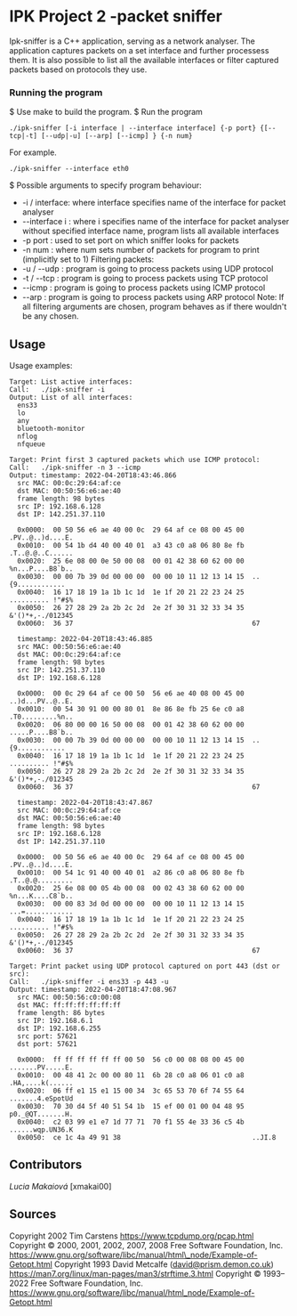 # IPK Project 2 -packet sniffer
Ipk-sniffer is a C++ application, serving as a network analyser. The application captures packets on a set interface and further processess them. It is also possible to list all the available interfaces or filter captured packets based on protocols they use.

### Running the program

$ Use make to build the program. 
$ Run the program 
  ```
  ./ipk-sniffer [-i interface | --interface interface] {-p ­­port} {[--tcp|-t] [--udp|-u] [--arp] [--icmp] } {-n num}
  ```

  For example.

  ```
  ./ipk-sniffer --interface eth0
  ```

$ Possible arguments to specify program behaviour:
+ -i / interface: where interface specifies name of the interface for packet analyser
+ --interface i : where i specifies name of the interface for packet analyser	
		  without specified interface name, program lists all available interfaces
+ -p port	: used to set port on which sniffer looks for packets
+ -n num	: where num sets number of packets for program to print (implicitly set to 1)
Filtering packets:
+ -u / --udp	: program is going to process packets using UDP protocol
+ -t / --tcp	: program is going to process packets using TCP protocol
+ --icmp	: program is going to process packets using ICMP protocol
+ --arp		: program is going to process packets using ARP protocol
Note: If all filtering arguments are chosen, program behaves as if there wouldn't be any chosen.

## Usage

Usage examples:

  ```
Target:	List active interfaces:
Call:	./ipk-sniffer -i
Output:	List of all interfaces:
	ens33
	lo
	any
	bluetooth-monitor
	nflog
	nfqueue

  ```
  ```
Target:	Print first 3 captured packets which use ICMP protocol:
Call:	./ipk-sniffer -n 3 --icmp
Output:	timestamp: 2022-04-20T18:43:46.866
	src MAC: 00:0c:29:64:af:ce
	dst MAC: 00:50:56:e6:ae:40
	frame length: 98 bytes
	src IP: 192.168.6.128
	dst IP: 142.251.37.110

	0x0000:  00 50 56 e6 ae 40 00 0c  29 64 af ce 08 00 45 00  .PV..@..)d....E.
	0x0010:  00 54 1b d4 40 00 40 01  a3 43 c0 a8 06 80 8e fb  .T..@.@..C......
	0x0020:  25 6e 08 00 0e 50 00 08  00 01 42 38 60 62 00 00  %n...P....B8`b..
	0x0030:  00 00 7b 39 0d 00 00 00  00 00 10 11 12 13 14 15  ..{9............
	0x0040:  16 17 18 19 1a 1b 1c 1d  1e 1f 20 21 22 23 24 25  .......... !"#$%
	0x0050:  26 27 28 29 2a 2b 2c 2d  2e 2f 30 31 32 33 34 35  &'()*+,-./012345
	0x0060:  36 37                                             67

	timestamp: 2022-04-20T18:43:46.885
	src MAC: 00:50:56:e6:ae:40
	dst MAC: 00:0c:29:64:af:ce
	frame length: 98 bytes
	src IP: 142.251.37.110
	dst IP: 192.168.6.128

	0x0000:  00 0c 29 64 af ce 00 50  56 e6 ae 40 08 00 45 00  ..)d...PV..@..E.
	0x0010:  00 54 30 91 00 00 80 01  8e 86 8e fb 25 6e c0 a8  .T0.........%n..
	0x0020:  06 80 00 00 16 50 00 08  00 01 42 38 60 62 00 00  .....P....B8`b..
	0x0030:  00 00 7b 39 0d 00 00 00  00 00 10 11 12 13 14 15  ..{9............
	0x0040:  16 17 18 19 1a 1b 1c 1d  1e 1f 20 21 22 23 24 25  .......... !"#$%
	0x0050:  26 27 28 29 2a 2b 2c 2d  2e 2f 30 31 32 33 34 35  &'()*+,-./012345
	0x0060:  36 37                                             67

	timestamp: 2022-04-20T18:43:47.867
	src MAC: 00:0c:29:64:af:ce
	dst MAC: 00:50:56:e6:ae:40
	frame length: 98 bytes
	src IP: 192.168.6.128
	dst IP: 142.251.37.110

	0x0000:  00 50 56 e6 ae 40 00 0c  29 64 af ce 08 00 45 00  .PV..@..)d....E.
	0x0010:  00 54 1c 91 40 00 40 01  a2 86 c0 a8 06 80 8e fb  .T..@.@.........
	0x0020:  25 6e 08 00 05 4b 00 08  00 02 43 38 60 62 00 00  %n...K....C8`b..
	0x0030:  00 00 83 3d 0d 00 00 00  00 00 10 11 12 13 14 15  ...=............
	0x0040:  16 17 18 19 1a 1b 1c 1d  1e 1f 20 21 22 23 24 25  .......... !"#$%
	0x0050:  26 27 28 29 2a 2b 2c 2d  2e 2f 30 31 32 33 34 35  &'()*+,-./012345
	0x0060:  36 37                                             67

  ```
  ```
Target:	Print packet using UDP protocol captured on port 443 (dst or src): 
Call:	./ipk-sniffer -i ens33 -p 443 -u 
Output:	timestamp: 2022-04-20T18:47:08.967
	src MAC: 00:50:56:c0:00:08
	dst MAC: ff:ff:ff:ff:ff:ff
	frame length: 86 bytes
	src IP: 192.168.6.1
	dst IP: 192.168.6.255
	src port: 57621
	dst port: 57621

	0x0000:  ff ff ff ff ff ff 00 50  56 c0 00 08 08 00 45 00  .......PV.....E.
	0x0010:  00 48 41 2c 00 00 80 11  6b 28 c0 a8 06 01 c0 a8  .HA,....k(......
	0x0020:  06 ff e1 15 e1 15 00 34  3c 65 53 70 6f 74 55 64  .......4.eSpotUd
	0x0030:  70 30 d4 5f 40 51 54 1b  15 ef 00 01 00 04 48 95  p0._@QT.......H.
	0x0040:  c2 03 99 e1 e7 1d 77 71  70 f1 55 4e 33 36 c5 4b  ......wqp.UN36.K
	0x0050:  ce 1c 4a 49 91 38                                 ..JI.8

  ```

## Contributors

*Lucia Makaiová*  [xmakai00]

## Sources

Copyright 2002 Tim Carstens
https://www.tcpdump.org/pcap.html
Copyright © 2000, 2001, 2002, 2007, 2008 Free Software Foundation, Inc. 
https://www.gnu.org/software/libc/manual/html\_node/Example-of-Getopt.html
Copyright 1993 David Metcalfe (david@prism.demon.co.uk)
https://man7.org/linux/man-pages/man3/strftime.3.html
Copyright © 1993–2022 Free Software Foundation, Inc. 
https://www.gnu.org/software/libc/manual/html_node/Example-of-Getopt.html
